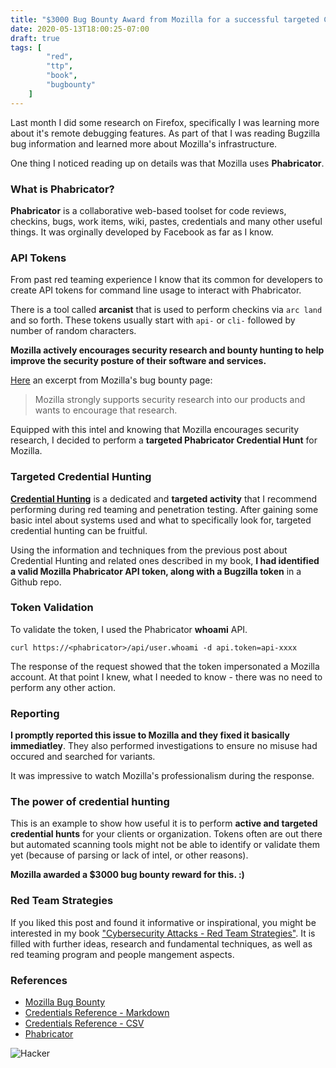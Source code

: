 ```yaml
---
title: "$3000 Bug Bounty Award from Mozilla for a successful targeted Credential Hunt"
date: 2020-05-13T18:00:25-07:00
draft: true
tags: [
        "red",
        "ttp",
        "book",
        "bugbounty"
    ]
---
```


Last month I did some research on Firefox, specifically I was learning more about it's remote debugging features. As part of that I was reading Bugzilla bug information and learned more about Mozilla's infrastructure.

One thing I noticed reading up on details was that Mozilla uses **Phabricator**.

### What is Phabricator?

**Phabricator** is a collaborative web-based toolset for code reviews, checkins, bugs, work items, wiki, pastes, credentials and many other useful things. It was orginally developed by Facebook as far as I know.

### API Tokens

From past red teaming experience I know that its common for developers to create API tokens for command line usage to interact with Phabricator. 

There is a tool called **arcanist** that is  used to perform checkins via ```arc land``` and so forth. These tokens usually start with `api-` or `cli-` followed by number of random characters.

**Mozilla actively encourages security research and bounty hunting to help improve the security posture of their software and services.** 

[Here](https://www.mozilla.org/en-US/security/bug-bounty/) an excerpt from Mozilla's bug bounty page:

> Mozilla strongly supports security research into our products and wants to encourage that research.

Equipped with this intel and knowing that Mozilla encourages security research, I decided to perform a **targeted Phabricator Credential Hunt** for Mozilla. 


### Targeted Credential Hunting

**[Credential Hunting](/blog/posts/2020/hunting-for-credentials)** is a dedicated and **targeted activity** that I recommend performing during red teaming and penetration testing. After gaining some basic intel about systems used and what to specifically look for, targeted credential hunting can be fruitful.

Using the information and techniques from the previous post about Credential Hunting and related ones described in my book, **I had identified a valid Mozilla Phabricator API token, along with a Bugzilla token** in a Github repo.

### Token Validation

To validate the token, I used the Phabricator **whoami** API.

```
curl https://<phabricator>/api/user.whoami -d api.token=api-xxxx
```

The response of the request showed that the token impersonated a Mozilla account. At that point I knew, what I needed to know - there was no need to perform any other action.

### Reporting
**I promptly reported this issue to Mozilla and they fixed it basically immediatley**. They also performed investigations to ensure no misuse had occured and searched for variants. 

It was impressive to watch Mozilla's professionalism during the response.


### The power of credential hunting

This is an example to show how useful it is to perform **active and targeted credential hunts** for your clients or organization. Tokens often are out there but automated scanning tools might not be able to identify or validate them yet (because of parsing or lack of intel, or other reasons). 

**Mozilla awarded a $3000 bug bounty reward for this. :)**


### Red Team Strategies
If you liked this post and found it informative or inspirational, you might be interested in my book ["Cybersecurity Attacks - Red Team Strategies"](https://www.amazon.com/Cybersecurity-Attacks-Strategies-practical-penetration-ebook/dp/B0822G9PTM). It is filled with further ideas, research and fundamental techniques, as well as red teaming program and people mangement aspects.

### References
* [Mozilla Bug Bounty](https://www.mozilla.org/en-US/security/bug-bounty/)
* [Credentials Reference - Markdown](https://github.com/wunderwuzzi23/scratch/blob/master/creds.md)
* [Credentials Reference - CSV](https://github.com/wunderwuzzi23/scratch/blob/master/creds.csv)
* [Phabricator](https://phacility.com/phabricator)


![Hacker](/blog/images/2020/hacker.png)


